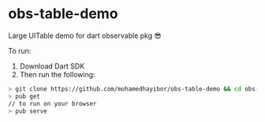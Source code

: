 # obs-table-demo

Large UITable demo for dart observable pkg :sunglasses:

To run:

1. Download Dart SDK
2. Then run the following:
```sh
> git clone https://github.com/mohamedhayibor/obs-table-demo && cd obs-table-demo
> pub get
// to run on your browser
> pub serve
```
